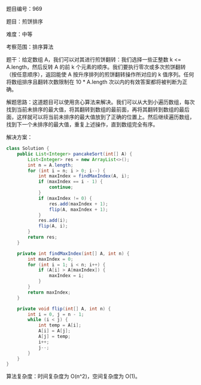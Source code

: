 题目编号：969

题目：煎饼排序

难度：中等

考察范围：排序算法

题干：给定数组 A，我们可以对其进行煎饼翻转：我们选择一些正整数 k <= A.length，然后反转 A 的前 k 个元素的顺序。我们要执行零次或多次煎饼翻转（按任意顺序），返回能使 A 按升序排列的煎饼翻转操作所对应的 k 值序列。任何将数组排序且翻转次数限制在 10 * A.length 次以内的有效答案都将被判断为正确。

解题思路：这道题目可以使用贪心算法来解决。我们可以从大到小遍历数组，每次找到当前未排序的最大值，将其翻转到数组的最前面，再将其翻转到数组的最后面，这样就可以将当前未排序的最大值放到了正确的位置上。然后继续遍历数组，找到下一个未排序的最大值，重复上述操作，直到数组完全有序。

解决方案：

```java
class Solution {
    public List<Integer> pancakeSort(int[] A) {
        List<Integer> res = new ArrayList<>();
        int n = A.length;
        for (int i = n; i > 0; i--) {
            int maxIndex = findMaxIndex(A, i);
            if (maxIndex == i - 1) {
                continue;
            }
            if (maxIndex != 0) {
                res.add(maxIndex + 1);
                flip(A, maxIndex + 1);
            }
            res.add(i);
            flip(A, i);
        }
        return res;
    }

    private int findMaxIndex(int[] A, int n) {
        int maxIndex = 0;
        for (int i = 1; i < n; i++) {
            if (A[i] > A[maxIndex]) {
                maxIndex = i;
            }
        }
        return maxIndex;
    }

    private void flip(int[] A, int n) {
        int i = 0, j = n - 1;
        while (i < j) {
            int temp = A[i];
            A[i] = A[j];
            A[j] = temp;
            i++;
            j--;
        }
    }
}
```

算法复杂度：时间复杂度为 O(n^2)，空间复杂度为 O(1)。